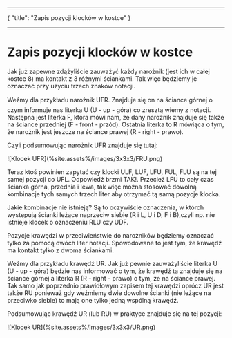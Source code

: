 ***
{
    "title": "Zapis pozycji klocków w kostce"
}
***

# Zapis pozycji klocków w kostce

Jak już zapewne zdążyliście zauważyć każdy narożnik (jest ich w całej kostce 8) ma kontakt z 3 różnymi ściankami. Tak więc będziemy je oznaczać przy użyciu trzech znaków notacji.

Weźmy dla przykładu narożnik UFR. Znajduje się on na ściance górnej o czym informuje nas literka U (U - up - góra) co zresztą wiemy z notacji. Następna jest literka F, która mówi nam, że dany narożnik znajduje się także na ściance przedniej (F - front - przód). Ostatnia literka to R mówiąca o tym, że narożnik jest jeszcze na ściance prawej (R - right - prawo).

Czyli podsumowując narożnik UFR znajduje się tutaj:
<p markdown="1" class="centered">
![Klocek UFR](%site.assets%/images/3x3x3/FRU.png)
</p>

Teraz ktoś powinien zapytać czy klocki ULF, LUF, LFU, FUL, FLU są na tej samej pozycji co UFL. Odpowiedź brzmi TAK!. Przecież LFU to cały czas ścianka górna, przednia i lewa, tak więc można stosować dowolną kombinacje tych samych trzech liter aby otrzymać tą samą pozycje klocka.

Jakie kombinacje nie istnieją? Są to oczywiście oznaczenia, w którch występują ścianki leżące naprzeciw siebie (R i L, U i D, F i B),czyli np. nie istnieje klocek o oznaczeniu RLU czy UDF.

Pozycje krawędzi w przeciwieństwie do narożników będziemy oznaczać tylko za pomocą dwóch liter notacji. Spowodowane to jest tym, że krawędź ma kontakt tylko z dwoma ściankami.

Weźmy dla przykładu krawędź UR. Jak już pewnie zauważyliście literka U (U - up - góra) będzie nas informować o tym, że krawędź ta znajduje się na ściance górnej a literka R (R - right - prawo) o tym, że na ściance prawej. Tak samo jak poprzednio prawidłowym zapisem tej krawędzi oprócz UR jest także RU ponieważ gdy weźmiemy dwie dowolne ścianki (nie leżące na przeciwko siebie) to mają one tylko jedną wspólną krawędź.

Podsumowując krawędź UR (lub RU) w praktyce znajduje się na tej pozycji:
<p markdown="1" class="centered">
![Klocek UR](%site.assets%/images/3x3x3/UR.png)
</p>
